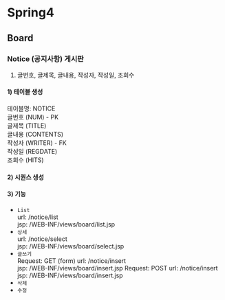 # Spring4


## Board


### Notice (공지사항) 게시판

1. 글번호, 글제목, 글내용, 작성자, 작성일, 조회수

#### 1) 테이블 생성
 테이블명: NOTICE <br>
 글번호 (NUM) - PK <br>
 글제목 (TITLE) <br>
 글내용 (CONTENTS) <br> 
 작성자 (WRITER) - FK <br>
 작성일 (REGDATE) <br>
 조회수 (HITS) <br>
 
#### 2) 시퀀스 생성

#### 3) 기능
- `List` <br>
	url: /notice/list <br>
	jsp: /WEB-INF/views/board/list.jsp
- `상세`  <br>
	url: /notice/select <br>
	jsp: /WEB-INF/views/board/select.jsp
- `글쓰기` <br>
	Request: GET (form)
	url: /notice/insert <br>
	jsp: /WEB-INF/views/board/insert.jsp
	Request: POST
	url: /notice/insert <br>
	jsp: /WEB-INF/views/board/insert.jsp
- `삭제`
- `수정`
	
